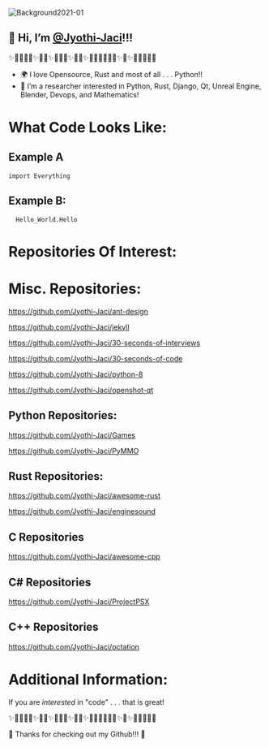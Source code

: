    ![Background2021-01](https://user-images.githubusercontent.com/87783981/127431233-2fc765ab-81e2-4fa7-a6ac-e5d73e79f0f8.png)
## 👋 Hi, I’m [@Jyothi-Jaci](https://github.com/Jyothi-Jaci)!!!
✨🎉🎊🎇🎆✨🎊🎉✨🎇🎆🎇✨🎉🎈✨🎉🎊🎆🧨🎊🎉✨🎇✨🎆🎇🎊🎉🎈
- 🌍 I love Opensource, Rust and most of all . . . Python!!
- 👀 I’m a researcher interested in Python, Rust, Django, Qt, Unreal Engine, Blender, Devops, and Mathematics!
 
# What Code Looks Like:
## Example A
    import Everything
## Example B:
      Hello_World.Hello
# Repositories Of Interest:

# Misc. Repositories:

   https://github.com/Jyothi-Jaci/ant-design
   
   https://github.com/Jyothi-Jaci/jekyll
   
   https://github.com/Jyothi-Jaci/30-seconds-of-interviews
   
   https://github.com/Jyothi-Jaci/30-seconds-of-code
   
   https://github.com/Jyothi-Jaci/python-8
   
   https://github.com/Jyothi-Jaci/openshot-qt
   

## Python Repositories:

   https://github.com/Jyothi-Jaci/Games
   
   https://github.com/Jyothi-Jaci/PyMMO
   
## Rust Repositories:

   https://github.com/Jyothi-Jaci/awesome-rust
   
   https://github.com/Jyothi-Jaci/enginesound
   
## C Repositories

   https://github.com/Jyothi-Jaci/awesome-cpp

## C# Repositories

   https://github.com/Jyothi-Jaci/ProjectPSX

## C++ Repositories

   https://github.com/Jyothi-Jaci/pctation
   
# Additional Information:

   If you are _interested_ in "code" . . . that is great!
   
✨🎉🎊🎇🎆✨🎊🎉✨🎇🎆🎇✨🎉🎈✨🎉🎊🎆🧨🎊🎉✨🎇✨🎆🎇🎊🎉🎈
 
🌌 Thanks for checking out my Github!!! 🌌
##

<!---
**Update Readme.md 1.1.0**

More Links & Resources:

--->
